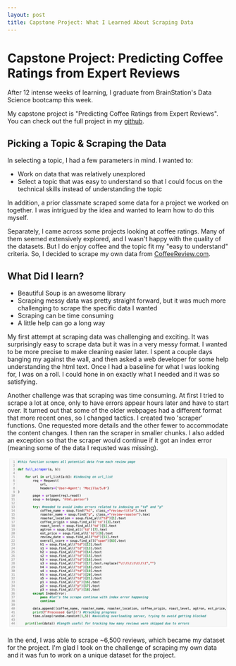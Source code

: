```yaml
---
layout: post
title: Capstone Project: What I Learned About Scraping Data
---
```


# Capstone Project: Predicting Coffee Ratings from Expert Reviews

After 12 intense weeks of learning, I graduate from BrainStation's Data Science bootcamp this week. 

My capstone project is "Predicting Coffee Ratings from Expert Reviews". You can check out the full project in my [github](https://github.com/KMere21/capstone).

## Picking a Topic & Scraping the Data

In selecting a topic, I had a few parameters in mind. I wanted to:
* Work on data that was relatively unexplored
* Select a topic that was easy to understand so that I could focus on the technical skills instead of understanding the topic

In addition, a prior classmate scraped some data for a project we worked on together. I was intrigued by the idea and wanted to learn how to do this myself. 

Separately, I came across some projects looking at coffee ratings. Many of them seemed extensively explored, and I wasn't happy with the quality of the datasets. But I do enjoy coffee and the topic fit my "easy to understand" criteria. So, I decided to scrape my own data from [CoffeeReview.com](https://www.coffeereview.com/).

## What Did I learn?

* Beautiful Soup is an awesome library
* Scraping messy data was pretty straight forward, but it was much more challenging to scrape the specific data I wanted
* Scraping can be time consuming
* A little help can go a long way

My first attempt at scraping data was challenging and exciting. It was surprisingly easy to scrape data but it was in a very messy format. I wanted to be more precise to make cleaning easier later. I spent a couple days banging my against the wall, and then asked a web developer for some help understanding the html text. Once I had a baseline for what I was looking for, I was on a roll. I could hone in on exactly what I needed and it was so satisfying. 

Another challenge was that scraping was time consuming. At first I tried to scrape a lot at once, only to have errors appear hours later and have to start over. It turned out that some of the older webpages had a different format that more recent ones, so I changed tactics. I created two 'scraper' functions. One requested more details and the other fewer to accommodate the content changes. I then ran the scraper in smaller chunks. I also added an exception so that the scraper would continue if it got an index error (meaning some of the data I requsted was missing).

![scraper](Scraper.png)

In the end, I was able to scrape ~6,500 reviews, which became my dataset for the project. I'm glad I took on the challenge of scraping my own data and it was fun to work on a unique dataset for the project.